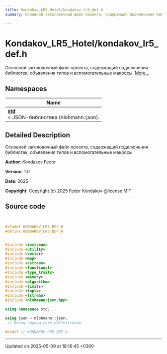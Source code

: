 ```yaml
---
title: Kondakov_LR5_Hotel/kondakov_lr5_def.h
summary: Основной заголовочный файл проекта, содержащий подключения библиотек, объявления типов и вспомогательные макросы. 

---
```


# Kondakov_LR5_Hotel/kondakov_lr5_def.h

Основной заголовочный файл проекта, содержащий подключения библиотек, объявления типов и вспомогательные макросы.  [More...](#detailed-description)

## Namespaces

| Name           |
| -------------- |
| **[std](Namespaces/namespacestd.md)** <br>< JSON-библиотека (nlohmann::json).  |

## Detailed Description

Основной заголовочный файл проекта, содержащий подключения библиотек, объявления типов и вспомогательные макросы. 

**Author**: Kondakov Fedor 

**Version**: 1.0

**Date**: 2025 

**Copyright**: Copyright (c) 2025 Fedor Kondakov @license MIT 



## Source code

```cpp


#ifndef KONDAKOV_LR5_DEF_H
#define KONDAKOV_LR5_DEF_H


#include <iostream>      
#include <utility>       
#include <vector>        
#include <map>           
#include <sstream>       
#include <functional>    
#include <type_traits>   
#include <memory>        
#include <algorithm>     
#include <limits>        
#include <tuple>         
#include <fstream>       
#include <nlohmann/json.hpp> 

using namespace std;

using json = nlohmann::json;
 // Конец группы core_definitionsы

#endif // KONDAKOV_LR5_DEF_H
```


-------------------------------

Updated on 2025-05-09 at 18:16:45 +0300

